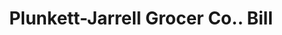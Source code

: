 ---
doi: 10.7916/D8001DBV
date_other: '1917'
date_other_textual: '1917'
form: printed ephemera
genre:
- Invoices
name:
- Plunkett-Jarrell Grocer Co.
object_in_context_url: https://biggert.cul.columbia.edu/items/view/ave_biggert_01817
subject_hierarchical_geographic:
- Little Rock, Arkansas, United States
subject_name:
- Plunkett-Jarrell Grocer Co.
title: Plunkett-Jarrell Grocer Co.. Bill
sort_title: Plunkett-Jarrell Grocer Co.. Bill
call_number: ave_biggert_01817
coordinates:
- 34.736111111111114,-92.33111111111111
pid: ave_biggert_01817
identifiers: ave_biggert_01817
canvas_id: ldpd:397075
permalink: "/items/ave_biggert_01817/"
layout: iiif-image-page
---